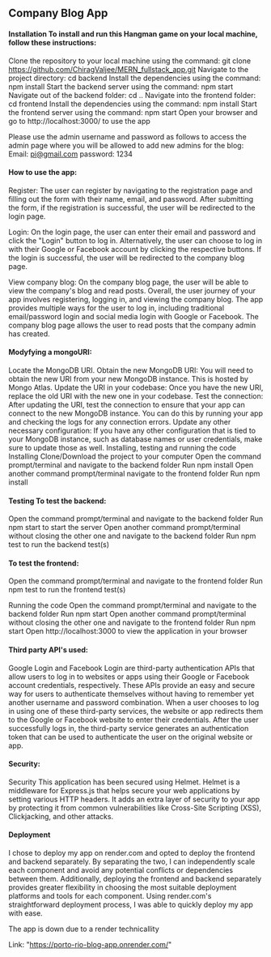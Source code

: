 <h2>Company Blog App</h2>

<h4>Installation To install and run this Hangman game on your local machine, follow these instructions:</h4>

Clone the repository to your local machine using the command: git clone https://github.com/ChiragValjee/MERN_fullstack_app.git
Navigate to the project directory: cd backend
Install the dependencies using the command: npm install 
Start the backend server using the command: npm start
Navigate out of the backend folder: cd ..
Navigate into the frontend folder: cd frontend
Install the dependencies using the command: npm install 
Start the frontend server using the command: npm start
Open your browser and go to http://localhost:3000/ to use the app

Please use the admin username and password as follows to access the admin page where you will be allowed to add new admins for the blog:
Email: pi@gmail.com
password: 1234

<h4>How to use the app:</h4>

Register:
The user can register by navigating to the registration page and filling out the form with their name, email, and password.
After submitting the form, if the registration is successful, the user will be redirected to the login page.

Login:
On the login page, the user can enter their email and password and click the "Login" button to log in.
Alternatively, the user can choose to log in with their Google or Facebook account by clicking the respective buttons.
If the login is successful, the user will be redirected to the company blog page.

View company blog:
On the company blog page, the user will be able to view the company's blog and read posts.
Overall, the user journey of your app involves registering, logging in, and viewing the company blog. The app provides multiple ways for the user to log in, including traditional email/password login and social media login with Google or Facebook. 
The company blog page allows the user to read posts that the company admin has created.

<h4>Modyfying a mongoURI:</h4>
Locate the MongoDB URI.
Obtain the new MongoDB URI: You will need to obtain the new URI from your new MongoDB instance. This is hosted by Mongo Atlas.
Update the URI in your codebase: Once you have the new URI, replace the old URI with the new one in your codebase. 
Test the connection: After updating the URI, test the connection to ensure that your app can connect to the new MongoDB instance. You can do this by running your app and checking the logs for any connection errors.
Update any other necessary configuration: If you have any other configuration that is tied to your MongoDB instance, such as database names or user credentials, make sure to update those as well.
Installing, testing and running the code Installing Clone/Download the project to your computer Open the command prompt/terminal and navigate to the backend folder Run npm install Open another command prompt/terminal navigate to the frontend folder Run npm install

<h4>Testing To test the backend: </h4>
Open the command prompt/terminal and navigate to the backend folder Run npm start to start the server Open another command prompt/terminal without closing the other one and navigate to the backend folder Run npm test to run the backend test(s)

<h4>To test the frontend:</h4>
Open the command prompt/terminal and navigate to the frontend folder Run npm test to run the frontend test(s)

Running the code Open the command prompt/terminal and navigate to the backend folder Run npm start Open another command prompt/terminal without closing the other one and navigate to the frontend folder Run npm start Open http://localhost:3000 to view the application in your browser

<h4>Third party API's used:</h4>
Google Login and Facebook Login are third-party authentication APIs that allow users to log in to websites or apps using their Google or Facebook account credentials, respectively. 
These APIs provide an easy and secure way for users to authenticate themselves without having to remember yet another username and password combination.
When a user chooses to log in using one of these third-party services, the website or app redirects them to the Google or Facebook website to enter their credentials. 
After the user successfully logs in, the third-party service generates an authentication token that can be used to authenticate the user on the original website or app.

<h4>Security:</h4>
Security This application has been secured using Helmet.
Helmet is a middleware for Express.js that helps secure your web applications by setting various HTTP headers. 
It adds an extra layer of security to your app by protecting it from common vulnerabilities like Cross-Site Scripting (XSS), Clickjacking, and other attacks.

<h4>Deployment </h4>
I chose to deploy my app on render.com and opted to deploy the frontend and backend separately. By separating the two, I can independently scale each component and avoid any potential conflicts or dependencies between them. Additionally, deploying the frontend and backend separately provides greater flexibility in choosing the most suitable deployment platforms and tools for each component. Using render.com's straightforward deployment process, I was able to quickly deploy my app with ease.

The app is down due to a render technicallity

Link: "https://porto-rio-blog-app.onrender.com/"


